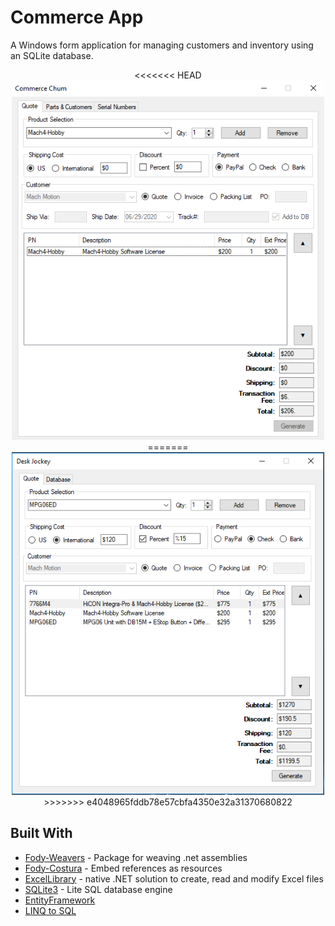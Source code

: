 # Commerce App

A Windows form application for managing customers and inventory using an SQLite database. 
 
<p align="center">
<<<<<<< HEAD
  <img src="/img/screenshot.png" width="500"/>
=======
  <img src="/img/gui.PNG" width="500"/>
>>>>>>> e4048965fddb78e57cbfa4350e32a31370680822
</p>

## Built With

* [Fody-Weavers](https://github.com/Fody/Fody) - Package for weaving .net assemblies
* [Fody-Costura](https://github.com/Fody/Costura) -  Embed references as resources 
* [ExcelLibrary](http://code.google.com/p/excellibrary/) - native .NET solution to create, read and modify Excel files
* [SQLite3](https://www.sqlite.org/index.html) - Lite SQL database engine
* [EntityFramework](https://docs.microsoft.com/en-us/ef/)
* [LINQ to SQL](https://msdn.microsoft.com/en-us/library/bb425822.aspx)
